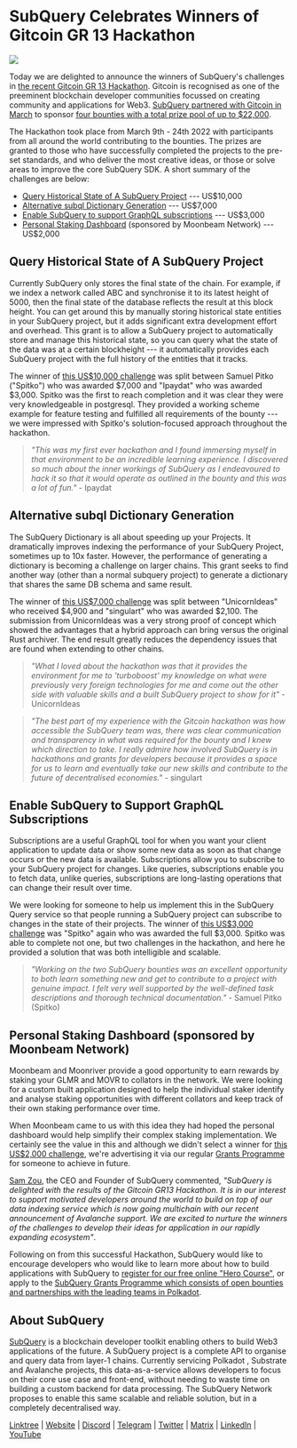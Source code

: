 # SubQuery Celebrates Winners of Gitcoin GR 13 Hackathon

![](https://miro.medium.com/max/1400/0*fK6HKHRjdoE1WjYi)

Today we are delighted to announce the winners of SubQuery's challenges in [the recent Gitcoin GR 13 Hackathon](https://gitcoin.co/hackathon/gr13/onboard). Gitcoin is recognised as one of the preeminent blockchain developer communities focussed on creating community and applications for Web3. [SubQuery partnered with Gitcoin in March](./20220308-gitcoin13-hackathon.md) to sponsor [four bounties with a total prize pool of up to $22,000](https://gitcoin.co/hackathon/gr13/?org=subquery).

The Hackathon took place from March 9th - 24th 2022 with participants from all around the world contributing to the bounties. The prizes are granted to those who have successfully completed the projects to the pre-set standards, and who deliver the most creative ideas, or those or solve areas to improve the core SubQuery SDK. A short summary of the challenges are below:

- [Query Historical State of A SubQuery Project](https://gitcoin.co/issue/subquery/grants/7/100028529) --- US$10,000
- [Alternative subql Dictionary Generation](https://gitcoin.co/issue/subquery/grants/9/100028531) --- US$7,000
- [Enable SubQuery to support GraphQL subscriptions](https://gitcoin.co/issue/subquery/grants/8/100028530) --- US$3,000
- [Personal Staking Dashboard](https://gitcoin.co/issue/subquery/grants/10/100028547) (sponsored by Moonbeam Network) --- US$2,000

## Query Historical State of A SubQuery Project

Currently SubQuery only stores the final state of the chain. For example, if we index a network called ABC and synchronise it to its latest height of 5000, then the final state of the database reflects the result at this block height. You can get around this by manually storing historical state entities in your SubQuery project, but it adds significant extra development effort and overhead. This grant is to allow a SubQuery project to automatically store and manage this historical state, so you can query what the state of the data was at a certain blockheight --- it automatically provides each SubQuery project with the full history of the entities that it tracks.

The winner of [this US\$10,000 challenge](https://gitcoin.co/issue/subquery/grants/7/100028529) was split between Samuel Pitko ("Spitko") who was awarded \$7,000 and "Ipaydat" who was awarded \$3,000. Spitko was the first to reach completion and it was clear they were very knowledgeable in postgresql. They provided a working scheme example for feature testing and fulfilled all requirements of the bounty --- we were impressed with Spitko's solution-focused approach throughout the hackathon.

> _"This was my first ever hackathon and I found immersing myself in that environment to be an incredible learning experience. I discovered so much about the inner workings of SubQuery as I endeavoured to hack it so that it would operate as outlined in the bounty and this was a lot of fun."_ - Ipaydat

## Alternative subql Dictionary Generation

The SubQuery Dictionary is all about speeding up your Projects. It dramatically improves indexing the performance of your SubQuery Project, sometimes up to 10x faster. However, the performance of generating a dictionary is becoming a challenge on larger chains. This grant seeks to find another way (other than a normal subquery project) to generate a dictionary that shares the same DB schema and same result.

The winner of [this US\$7,000 challenge](https://gitcoin.co/issue/subquery/grants/9/1000285315) was split between "UnicornIdeas" who received \$4,900 and "singulart" who was awarded \$2,100. The submission from UnicornIdeas was a very strong proof of concept which showed the advantages that a hybrid approach can bring versus the original Rust archiver. The end result greatly reduces the dependency issues that are found when extending to other chains.

> _"What I loved about the hackathon was that it provides the environment for me to 'turboboost' my knowledge on what were previously very foreign technologies for me and come out the other side with valuable skills and a built SubQuery project to show for it"_ - UnicornIdeas

> _"The best part of my experience with the Gitcoin hackathon was how accessible the SubQuery team was, there was clear communication and transparency in what was required for the bounty and I knew which direction to take. I really admire how involved SubQuery is in hackathons and grants for developers because it provides a space for us to learn and eventually take our new skills and contribute to the future of decentralised economies."_ - singulart

## Enable SubQuery to Support GraphQL Subscriptions

Subscriptions are a useful GraphQL tool for when you want your client application to update data or show some new data as soon as that change occurs or the new data is available. Subscriptions allow you to subscribe to your SubQuery project for changes. Like queries, subscriptions enable you to fetch data, unlike queries, subscriptions are long-lasting operations that can change their result over time.

We were looking for someone to help us implement this in the SubQuery Query service so that people running a SubQuery project can subscribe to changes in the state of their projects. The winner of [this US\$3,000 challenge](https://gitcoin.co/issue/subquery/grants/8/100028530) was "Spitko" again who was awarded the full $3,000. Spitko was able to complete not one, but two challenges in the hackathon, and here he provided a solution that was both intelligible and scalable.

> _"Working on the two SubQuery bounties was an excellent opportunity to both learn something new and get to contribute to a project with genuine impact. I felt very well supported by the well-defined task descriptions and thorough technical documentation."_ - Samuel Pitko (Spitko)

## Personal Staking Dashboard (sponsored by Moonbeam Network)

Moonbeam and Moonriver provide a good opportunity to earn rewards by staking your GLMR and MOVR to collators in the network. We were looking for a custom built application designed to help the individual staker identify and analyse staking opportunities with different collators and keep track of their own staking performance over time.

When Moonbeam came to us with this idea they had hoped the personal dashboard would help simplify their complex staking implementation. We certainly see the value in this and although we didn't select a winner for [this US\$2,000 challenge](https://gitcoin.co/issue/subquery/grants/10/1000285475), we're advertising it via our regular [Grants Programme](https://subquery.network/grants) for someone to achieve in future.

[Sam Zou](https://twitter.com/zoujialiu), the CEO and Founder of SubQuery commented, _"SubQuery is delighted with the results of the Gitcoin GR13 Hackathon. It is in our interest to support motivated developers around the world to build on top of our data indexing service which is now going multichain with our recent announcement of Avalanche support. We are excited to nurture the winners of the challenges to develop their ideas for application in our rapidly expanding ecosystem"_.

Following on from this successful Hackathon, SubQuery would like to encourage developers who would like to learn more about how to build applications with SubQuery to [register for our free online "Hero Course"](https://subquery.coassemble.com/unlock/dOKZW6O#/), or apply to the [SubQuery Grants Programme which consists of open bounties and partnerships with the leading teams in Polkadot](https://subquery.network/grants).

## About SubQuery

[SubQuery](https://subquery.network) is a blockchain developer toolkit enabling others to build Web3 applications of the future. A SubQuery project is a complete API to organise and query data from layer-1 chains. Currently servicing Polkadot , Substrate and Avalanche projects, this data-as-a-service allows developers to focus on their core use case and front-end, without needing to waste time on building a custom backend for data processing. The SubQuery Network proposes to enable this same scalable and reliable solution, but in a completely decentralised way.

​​[Linktree](https://linktr.ee/subquerynetwork) | [Website](https://subquery.network/) | [Discord](https://discord.com/invite/78zg8aBSMG) | [Telegram](https://t.me/subquerynetwork) | [Twitter](https://twitter.com/subquerynetwork) | [Matrix](https://matrix.to/#/#subquery:matrix.org) | [LinkedIn](https://www.linkedin.com/company/subquery) | [YouTube](https://www.youtube.com/channel/UCi1a6NUUjegcLHDFLr7CqLw)
